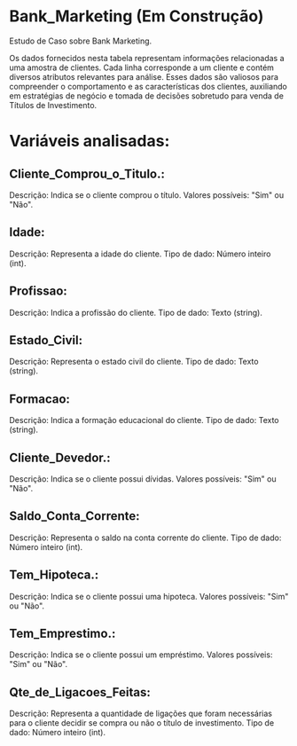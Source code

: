 # Bank_Marketing (Em Construção)
Estudo de Caso sobre Bank Marketing.

Os dados fornecidos nesta tabela representam informações relacionadas a uma amostra de clientes. Cada linha corresponde a um cliente e contém diversos atributos relevantes para análise. Esses dados são valiosos para compreender o comportamento e as características dos clientes, auxiliando em estratégias de negócio e tomada de decisões sobretudo para venda de Títulos de Investimento.

# Variáveis analisadas: 

## Cliente_Comprou_o_Titulo.:

Descrição: Indica se o cliente comprou o título.
Valores possíveis: "Sim" ou "Não".

## Idade:

Descrição: Representa a idade do cliente.
Tipo de dado: Número inteiro (int).

## Profissao:

Descrição: Indica a profissão do cliente.
Tipo de dado: Texto (string).

## Estado_Civil:

Descrição: Representa o estado civil do cliente.
Tipo de dado: Texto (string).

## Formacao:

Descrição: Indica a formação educacional do cliente.
Tipo de dado: Texto (string).

## Cliente_Devedor.:

Descrição: Indica se o cliente possui dívidas.
Valores possíveis: "Sim" ou "Não".

## Saldo_Conta_Corrente:

Descrição: Representa o saldo na conta corrente do cliente.
Tipo de dado: Número inteiro (int).

## Tem_Hipoteca.:

Descrição: Indica se o cliente possui uma hipoteca.
Valores possíveis: "Sim" ou "Não".

## Tem_Emprestimo.:

Descrição: Indica se o cliente possui um empréstimo.
Valores possíveis: "Sim" ou "Não".

## Qte_de_Ligacoes_Feitas:

Descrição: Representa a quantidade de ligações que foram necessárias para o cliente decidir se compra ou não o título de investimento.
Tipo de dado: Número inteiro (int).
